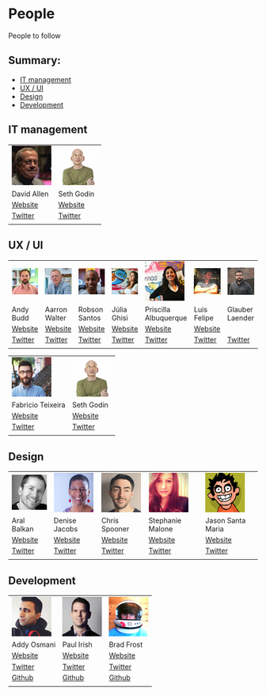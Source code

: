 # People

People to follow

## Summary:

* [IT management](#it-management)
* [UX / UI](#ux--ui)
* [Design](#design)
* [Development](#development)

## IT management

|||
| ------------- | -----|
| ![David Allen](source/img/people/david-allen.jpg) | ![Seth Godin](source/img/people/seth-godin.jpg) |
| David Allen 										| Seth Godin |
| [Website](http://gettingthingsdone.com/) 			| [Website](http://sethgodin.typepad.com/) |
| [Twitter](https://twitter.com/gtdguy) 			| [Twitter](https://twitter.com/ThisIsSethsBlog) |
|||

## UX / UI

||||||||
| ------------- | -----| -----| -----| -----| -----| -----|
| ![Andy Budd](source/img/people/andy-budd.jpg) | ![Aarron Walter](source/img/people/aarron-walter.jpg) | ![Robson Santos](source/img/people/robson-santos.jpg) | ![Júlia Ghisi](source/img/people/julia-ghisi.jpg) | ![Priscilla Albuquerque](source/img/people/priscilla-albuquerque.jpg) | ![Luis Felipe](source/img/people/luis-felipe.jpg) | ![Glauber Laender](source/img/people/glauber-laender.jpg) |
| Andy Budd | Aarron Walter | Robson Santos | Júlia Ghisi | Priscilla Albuquerque | Luis Felipe | Glauber Laender |
| [Website](http://www.andybudd.com/) 			| [Website](http://aarronwalter.com/) 					| [Website](http://interfaceando.com/) 					| [Website](http://catarinasdesign.com.br/) | [Website](http://catarinasdesign.com.br/) | [Website](http://www.uxacademy.com.br/) | |
| [Twitter](https://twitter.com/andybudd) 		| [Twitter](https://twitter.com/aarron) 				| [Twitter](https://twitter.com/interfaceando) 			| [Twitter](https://twitter.com/juliaghisi) | [Twitter](https://twitter.com/priscillaac) | [Twitter](https://twitter.com/luisfelipe_f) | [Twitter](https://twitter.com/GlauberLaender) |
||||||||

|||
| ------------- | -----|
| ![Fabricio Teixeira](source/img/people/fabricio-teixeira.jpg) | ![Seth Godin](source/img/people/seth-godin.jpg) |
| Fabricio Teixeira										| Seth Godin |
| [Website](http://fabricio.nu/) 			| [Website](http://sethgodin.typepad.com/) |
| [Twitter](https://twitter.com/fabriciot) 			| [Twitter](https://twitter.com/ThisIsSethsBlog) |
|||

## Design

||||||
| ------------- | -----| -----| -----| -----|
| ![Aral Balkan](source/img/people/aral-balkan.jpg) | ![Denise Jacobs](source/img/people/denise-jacobs.jpg) | ![Chris Spooner](source/img/people/chris-spooner.jpg) | ![Stephanie Malone](source/img/people/stephanie-malone.jpg) | ![Jason Santa Maria](source/img/people/jason-santa-maria.jpg) |
| Aral Balkan | Denise Jacobs | Chris Spooner | Stephanie Malone | Jason Santa Maria |
| [Website](https://ind.ie/) | [Website](http://denisejacobs.com/) | [Website](http://blog.spoongraphics.co.uk/) | [Website](http://www.smalonedesign.com/) | [Website](http://jasonsantamaria.com/) |
| [Twitter](https://twitter.com/aral) | [Twitter](https://twitter.com/denisejacobs) | [Twitter](https://twitter.com/chrisspooner) | [Twitter](https://twitter.com/smalonedesign) | [Twitter](https://twitter.com/jasonsantamaria) |
||||||

## Development

||||
| ------------- | -----| -----|
| ![Addy Osmani](source/img/people/addy-osmani.jpg) | ![Paul Irish](source/img/people/paul-irish.jpg) | ![Brad Frost](source/img/people/brad-frost.jpg) |
| Addy Osmani 										| Paul Irish 									  | Brad Frost |
| [Website](https://addyosmani.com/blog/) 			| [Website](http://www.paulirish.com/) 			  | [Website](http://bradfrost.com/) |
| [Twitter](https://twitter.com/addyosmani) 		| [Twitter](https://twitter.com/paul_irish) 	  | [Twitter](https://twitter.com/brad_frost) |
| [Github](https://github.com/addyosmani) 			| [Github](https://github.com/paulirish) 		  | [Github](https://github.com/bradfrost) |
||||